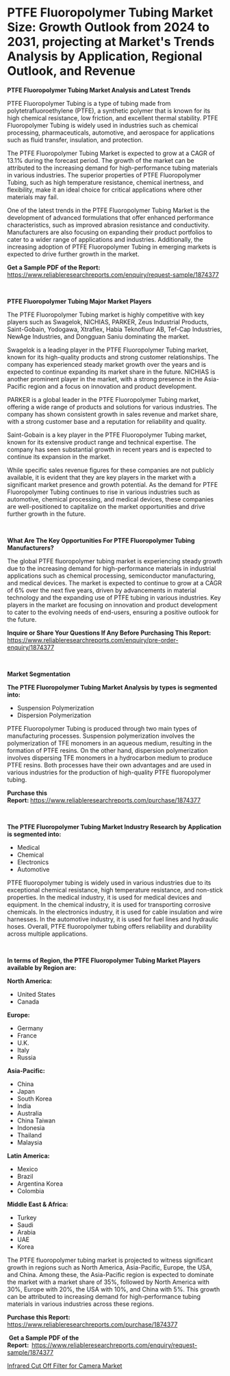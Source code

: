 <p><h1>PTFE Fluoropolymer Tubing Market Size: Growth Outlook from 2024 to 2031, projecting at Market's Trends Analysis by Application, Regional Outlook, and Revenue</h1></p><p><strong>PTFE Fluoropolymer Tubing Market Analysis and Latest Trends</strong></p>
<p><p>PTFE Fluoropolymer Tubing is a type of tubing made from polytetrafluoroethylene (PTFE), a synthetic polymer that is known for its high chemical resistance, low friction, and excellent thermal stability. PTFE Fluoropolymer Tubing is widely used in industries such as chemical processing, pharmaceuticals, automotive, and aerospace for applications such as fluid transfer, insulation, and protection.</p><p>The PTFE Fluoropolymer Tubing Market is expected to grow at a CAGR of 13.1% during the forecast period. The growth of the market can be attributed to the increasing demand for high-performance tubing materials in various industries. The superior properties of PTFE Fluoropolymer Tubing, such as high temperature resistance, chemical inertness, and flexibility, make it an ideal choice for critical applications where other materials may fail.</p><p>One of the latest trends in the PTFE Fluoropolymer Tubing Market is the development of advanced formulations that offer enhanced performance characteristics, such as improved abrasion resistance and conductivity. Manufacturers are also focusing on expanding their product portfolios to cater to a wider range of applications and industries. Additionally, the increasing adoption of PTFE Fluoropolymer Tubing in emerging markets is expected to drive further growth in the market.</p></p>
<p><strong>Get a Sample PDF of the Report:&nbsp;</strong> <a href="https://www.reliableresearchreports.com/enquiry/request-sample/1874377">https://www.reliableresearchreports.com/enquiry/request-sample/1874377</a></p>
<p>&nbsp;</p>
<p><strong>PTFE Fluoropolymer Tubing Major Market Players</strong></p>
<p><p>The PTFE Fluoropolymer Tubing market is highly competitive with key players such as Swagelok, NICHIAS, PARKER, Zeus Industrial Products, Saint-Gobain, Yodogawa, Xtraflex, Habia Teknofluor AB, Tef-Cap Industries, NewAge Industries, and Dongguan Saniu dominating the market. </p><p>Swagelok is a leading player in the PTFE Fluoropolymer Tubing market, known for its high-quality products and strong customer relationships. The company has experienced steady market growth over the years and is expected to continue expanding its market share in the future. NICHIAS is another prominent player in the market, with a strong presence in the Asia-Pacific region and a focus on innovation and product development. </p><p>PARKER is a global leader in the PTFE Fluoropolymer Tubing market, offering a wide range of products and solutions for various industries. The company has shown consistent growth in sales revenue and market share, with a strong customer base and a reputation for reliability and quality. </p><p>Saint-Gobain is a key player in the PTFE Fluoropolymer Tubing market, known for its extensive product range and technical expertise. The company has seen substantial growth in recent years and is expected to continue its expansion in the market. </p><p>While specific sales revenue figures for these companies are not publicly available, it is evident that they are key players in the market with a significant market presence and growth potential. As the demand for PTFE Fluoropolymer Tubing continues to rise in various industries such as automotive, chemical processing, and medical devices, these companies are well-positioned to capitalize on the market opportunities and drive further growth in the future.</p></p>
<p>&nbsp;</p>
<p><strong>What Are The Key Opportunities For PTFE Fluoropolymer Tubing Manufacturers?</strong></p>
<p><p>The global PTFE fluoropolymer tubing market is experiencing steady growth due to the increasing demand for high-performance materials in industrial applications such as chemical processing, semiconductor manufacturing, and medical devices. The market is expected to continue to grow at a CAGR of 6% over the next five years, driven by advancements in material technology and the expanding use of PTFE tubing in various industries. Key players in the market are focusing on innovation and product development to cater to the evolving needs of end-users, ensuring a positive outlook for the future.</p></p>
<p><strong>Inquire or Share Your Questions If Any Before Purchasing This Report:</strong> <a href="https://www.reliableresearchreports.com/enquiry/pre-order-enquiry/1874377">https://www.reliableresearchreports.com/enquiry/pre-order-enquiry/1874377</a></p>
<p>&nbsp;</p>
<p><strong>Market Segmentation</strong></p>
<p><strong>The PTFE Fluoropolymer Tubing Market Analysis by types is segmented into:</strong></p>
<p><ul><li>Suspension Polymerization</li><li>Dispersion Polymerization</li></ul></p>
<p><p>PTFE Fluoropolymer Tubing is produced through two main types of manufacturing processes. Suspension polymerization involves the polymerization of TFE monomers in an aqueous medium, resulting in the formation of PTFE resins. On the other hand, dispersion polymerization involves dispersing TFE monomers in a hydrocarbon medium to produce PTFE resins. Both processes have their own advantages and are used in various industries for the production of high-quality PTFE fluoropolymer tubing.</p></p>
<p><strong>Purchase this Report:&nbsp;</strong><a href="https://www.reliableresearchreports.com/purchase/1874377">https://www.reliableresearchreports.com/purchase/1874377</a></p>
<p>&nbsp;</p>
<p><strong>The PTFE Fluoropolymer Tubing Market Industry Research by Application is segmented into:</strong></p>
<p><ul><li>Medical</li><li>Chemical</li><li>Electronics</li><li>Automotive</li></ul></p>
<p><p>PTFE fluoropolymer tubing is widely used in various industries due to its exceptional chemical resistance, high temperature resistance, and non-stick properties. In the medical industry, it is used for medical devices and equipment. In the chemical industry, it is used for transporting corrosive chemicals. In the electronics industry, it is used for cable insulation and wire harnesses. In the automotive industry, it is used for fuel lines and hydraulic hoses. Overall, PTFE fluoropolymer tubing offers reliability and durability across multiple applications.</p></p>
<p>&nbsp;</p>
<p><strong>In terms of Region, the PTFE Fluoropolymer Tubing Market Players available by Region are:</strong></p>
<p>
    <p> <strong> North America: </strong>
        <ul>
            <li>United States</li>
            <li>Canada</li>
        </ul>
        </p> 
    <p> <strong> Europe: </strong>
        <ul>
            <li>Germany</li>
            <li>France</li>
            <li>U.K.</li>
            <li>Italy</li>
            <li>Russia</li>
        </ul>
        </p> 
    <p> <strong> Asia-Pacific: </strong>
        <ul>
            <li>China</li>
            <li>Japan</li>
            <li>South Korea</li>
            <li>India</li>
            <li>Australia</li>
            <li>China Taiwan</li>
            <li>Indonesia</li>
            <li>Thailand</li>
            <li>Malaysia</li>
        </ul>
        </p> 
    <p> <strong> Latin America: </strong>
        <ul>
            <li>Mexico</li>
            <li>Brazil</li>
            <li>Argentina Korea</li>
            <li>Colombia</li>
        </ul>
        </p> 
    <p> <strong> Middle East & Africa: </strong>
        <ul>
            <li>Turkey</li>
            <li>Saudi</li>
            <li>Arabia</li>
            <li>UAE</li>
            <li>Korea</li>
        </ul>
    </p>
    </p>
<p><p>The PTFE fluoropolymer tubing market is projected to witness significant growth in regions such as North America, Asia-Pacific, Europe, the USA, and China. Among these, the Asia-Pacific region is expected to dominate the market with a market share of 35%, followed by North America with 30%, Europe with 20%, the USA with 10%, and China with 5%. This growth can be attributed to increasing demand for high-performance tubing materials in various industries across these regions.</p></p>
<p><strong>Purchase this Report: </strong><a href="https://www.reliableresearchreports.com/purchase/1874377">https://www.reliableresearchreports.com/purchase/1874377</a></p>
<p>&nbsp;<strong>Get a Sample PDF of the Report:&nbsp;&nbsp;</strong><a href="https://www.reliableresearchreports.com/enquiry/request-sample/1874377">https://www.reliableresearchreports.com/enquiry/request-sample/1874377</a></p>
<p><strong></strong></p>
<p><p><a href="https://fearless-okapi-6c8.notion.site/Infrared-Cut-Off-Filter-for-Camera-Market-A-Comprehensive-Report-of-its-Market-Share-Growth-Trend-df750e44874d4d1d8f12daf2835736fc">Infrared Cut Off Filter for Camera Market</a></p></p>